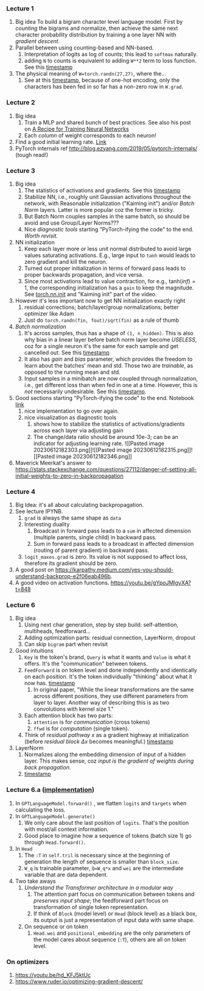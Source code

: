 ### Lecture 1
1. Big idea
	To build a bigram character level language model. First by *counting* the bigrams and normalize, then achieve the same next character probability distribution by training a one layer NN with *gradient descent*.
2. Parallel between using counting-based and NN-based.
	1. Interpretation of logits as log of counts; this lead to `softmax` naturally.
	2. adding `N` to counts is equivalent to adding `W**2` term to loss function. See this [timestamp](https://youtu.be/PaCmpygFfXo?t=6618)
3. The physical meaning of  `W=torch.randn(27,27)`, where the...
	1. See at this [timestamp](https://youtu.be/PaCmpygFfXo?t=6023), because of one-hot encoding, only the characters has been fed in so far has a non-zero row in `W.grad`.

### Lecture 2
1. Big idea
	1. Train a MLP and shared bunch of best practices. See also his post on [A Recipe for Training Neural Networks](https://karpathy.github.io/2019/04/25/recipe/)
	2. Each *column* of weight corresponds to each neuron!
2. Find a good initial learning rate. [Link](https://youtu.be/TCH_1BHY58I?t=2740)
3. PyTorch internals ref http://blog.ezyang.com/2019/05/pytorch-internals/ (tough read!)

### Lecture 3
1. Big idea
	1. The statistics of activations and gradients. See this [timestamp](https://youtu.be/P6sfmUTpUmc?t=4451)
	2. Stabilize NN, i.e., roughly unit Gaussian activations throughout the network, with Reasonable initialization ("Kaiming init")  and/or *Batch Norm* layers. Latter is more popular coz the former is tricky.
	3. But Batch Norm couples samples in the same batch, so should be avoid and use Group/Layer Norms???
	4. Nice *diagnostic tools* starting "PyTorch-ifying the code" to the end.  *Worth revisit.*
2. NN initialization
	1. Keep each layer more or less unit normal distributed to avoid large values saturating activations. E.g., large input to `tanh` would leads to zero gradient and kill the neuron.
	2. Turned out proper initialization in terms of forward pass leads to proper backwards propagation, and vice versa.
	3. Since most activations lead to value contraction, for e.g., $\text{tanh}(inf)=1$, the corresponding initialization has a `gain` to keep the magnitude. See [torch.nn.init](https://pytorch.org/docs/stable/nn.init.html) and "Kaiming init" part of the video.
 3. However it's less important now to get NN initialization exactly right
	1. residual corrections; batch/layer/group normalizations; better optimizer like Adam
	2. Just do `torch.randn(fin, fout)/sqrt(fin)` as a rule of thumb
3. *Batch normalization*
	1. It's across samples, thus has a shape of `(1, n_hidden)`. This is also why bias in a linear layer before batch norm layer become *USELESS*, coz for a single neuron it's the same for each sample and get cancelled out. See this [timestamp](https://youtu.be/P6sfmUTpUmc?t=3696)
	2. It also has *gain* and *bias* parameter, which provides the freedom to learn about the batches' mean and std. Those two are *trainable*, as opposed to the running mean and std.
	3. Input samples in a minibatch are now coupled through normalization, i.e., get different loss than when fed in one at a time. However, this is *not* necessarily undesirable. See this [timestamp](https://youtu.be/P6sfmUTpUmc?t=3014).
 4. Good sections starting "PyTorch-ifying the code" to the end.  Notebook [link](https://github.com/karpathy/nn-zero-to-hero/blob/master/lectures/makemore/makemore_part3_bn.ipynb)
	 1. nice implementation to go over again.
	 2. nice visualization as diagnostic tools
		 1. shows how to stabilize the statistics of activations/gradients across each layer via adjusting gain
		 2. The change/data ratio should be around 10e-3; can be an indicator for adjusting learning rate.		![[Pasted image 20230612182303.png]]![[Pasted image 20230612182315.png]]![[Pasted image 20230612182346.png]]
5. Maverick Meerkat's answer to  https://stats.stackexchange.com/questions/27112/danger-of-setting-all-initial-weights-to-zero-in-backpropagation

### Lecture 4
1. Big Idea: it's all about calculating backpropagation.
2. See lecture IPYNB.
	1. `grad` is always the same shape as `data`
	2. Interesting duality
		1. Broadcast in forward pass leads to a `sum` in affected dimension (multiple parents, single child) in backward pass.
		2. Sum in forward pass leads to a broadcast in affected dimension (routing of parent gradient) in backward pass.
	3. `logit_maxes.grad` is zero. Its value is not supposed to affect loss, therefore its gradient should be zero.
3. A good post on https://karpathy.medium.com/yes-you-should-understand-backprop-e2f06eab496b. 
4. A good video on activation functions. https://youtu.be/gYpoJMlgyXA?t=848

### Lecture 6
1. Big idea
	1. Using next char generation, step by step build: self-attention, multiheads, feedforward...
	2. Adding optimization parts: residual connection, LayerNorm, dropout
	3. Can skip `bigram` part when revisit
2. Good intuitions
	1. `Key` is the token's brand, `Query` is what it wants and `Value` is what it offers. It's the "communication" between tokens.
	2. `FeedForward` is on token level and done independently and identically on each position. It's the token individually "thinking" about what it now has. [timestamp](https://youtu.be/kCc8FmEb1nY?list=PLAqhIrjkxbuWI23v9cThsA9GvCAUhRvKZ&t=5162) 
		1. In original paper, "While the linear transformations are the same across different positions, they use different parameters from layer to layer. Another way of describing this is as two convolutions with kernel size 1."
	3. Each attention block has two parts: 
		1. `attention` is for *communication* (cross tokens)
		2. `ffwd` is for *computation* (single token).
	4. Think of *residual pathway* $x$  as a gradient highway at initialization (before *residual block* $\Delta x$ becomes meaningful.) [timestamp](https://youtu.be/kCc8FmEb1nY?list=PLAqhIrjkxbuWI23v9cThsA9GvCAUhRvKZ&t=5320)
3. LayerNorm
	1. Normalizes along the embedding dimension of input of a hidden layer. This makes sense, coz *input is the gradient of weights during back propagation*.
	2. [timestamp](https://youtu.be/kCc8FmEb1nY?list=PLAqhIrjkxbuWI23v9cThsA9GvCAUhRvKZ&t=5573)

### Lecture 6.a ([implementation](https://github.com/karpathy/ng-video-lecture/blob/master/gpt.py))
1. In `GPTLanguageModel.forward()` , we flatten `logits` and `targets` when calculating the loss.
2. In `GPTLanguageModel.generate()` 
	1. We only care about the last position of `logits`. That's the position with most/all context information.
	2. Good place to imagine how a sequence of tokens (batch size 1) go through `Head.forward()`.
3. In `Head`
	1. The `:T` in `self.tril` is necessary since at the beginning of generation the length of sequence is smaller than `block_size`.
	2. `W_q` is trainable parameter, `Q=W_q*x` and `wei` are the intermediate variable that are data dependent.
4. Two take aways
	1. *Understand the Transformer architecture in a modular way*
		1. The attention part focus on communication between tokens and *preserves input shape*; the feedforward part focus on transformation of single token representation.
		2. If think of `Block` (model level) or `Head` (block level) as a black box, its output is just a representation of input data with same shape.
	2. On sequence or on token
		1. `Head.wei` and `positional_embedding` are the only parameters of the model cares about sequence (`:T`), others are all on token level.


### On optimizers
1. https://youtu.be/hd_KFJ5ktUc
2. https://www.ruder.io/optimizing-gradient-descent/
